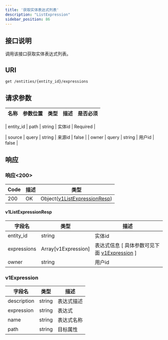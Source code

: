 ```yaml
---
title: '获取实体表达式列表'
description: "ListExpression"
sidebar_position: 86
---
```

## 接口说明
调用该接口获取实体表达式列表。

## URI

```
get /entities/{entity_id}/expressions
```

## 请求参数

| 名称 | 参数位置 | 类型 | 描述 |  是否必须 |
| ---- | ---------- | ----------- | ----------- | ----------- | 

| entity_id | path | string | 实体id |  Required | 

| source | query | string | 来源id |  false |
| owner | query | string | 用户id |  false |


## 响应


### 响应<200>
| Code | 描述 | 类型 |
| ---- | ----------- | ------ | 
| 200 | OK | Object([v1ListExpressionResp](#v1ListExpressionResp)) |

#### v1ListExpressionResp

| 字段名 | 类型 | 描述 |
| ---- | ---- | ----------- | 
| entity_id | string | 实体id |  
| expressions | Array[v1Expression] | 表达式信息 [ 具体参数可见下面 [v1Expression](#v1Expression) ] | 
| owner | string | 用户id |





### v1Expression
| 字段名 | 类型 | 描述 |
| ---- | ---- | ----------- | 
| description | string | 表达式描述 | 
| expression | string | 表达式 | 
| name | string | 表达式名称 | 
| path | string | 目标属性 |










